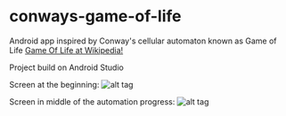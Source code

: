 # conways-game-of-life
Android app inspired by Conway's cellular automaton known as Game of Life
[Game Of Life at Wikipedia!](http://en.wikipedia.org/wiki/Conway%27s_Game_of_Life)

Project build on Android Studio

Screen at the beginning:
![alt tag](https://raw.github.com/Galya-IT/conways-game-of-life/master/screens/01-start.png)

Screen in middle of the automation progress:
![alt tag](https://raw.github.com/Galya-IT/conways-game-of-life/master/screens/07.png)

